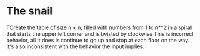 # The snail

TCreate the table of size n × n, filled with numbers from 1 to n**2 in a spiral that starts the upper left corner and is twisted by clockwise
This is incorrect behavior, all it does is continue to go up and stop at each floor on the way. It's also inconsistent with the behavior the input implies. 
